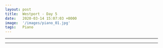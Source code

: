 ```yaml
---
layout: post
title:  Westport - Day 5
date:   2020-03-14 15:07:03 +0000
image:  '/images/piano_01.jpg'
tags:   Piano
---
```


***



***